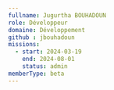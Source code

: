 ```yaml
---
fullname: Jugurtha BOUHADOUN
role: Développeur
domaine: Développement
github : jbouhadoun
missions:
  - start: 2024-03-19
    end: 2024-08-01
    status: admin
memberType: beta
---
```


